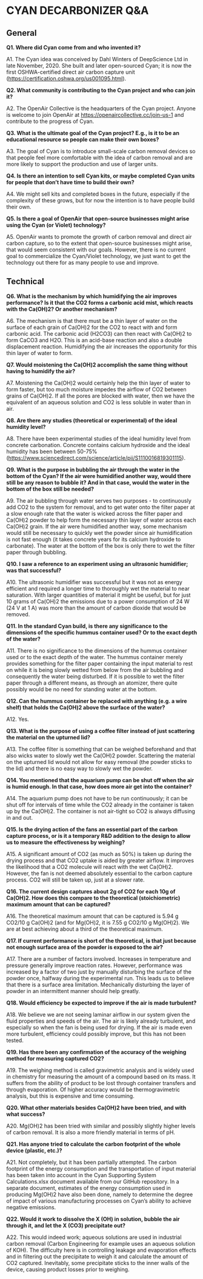 <h1>CYAN DECARBONIZER Q&A</h1>

<h2>General</h2>

<b>Q1. Where did Cyan come from and who invented it?</b>

A1. The Cyan idea was conceived by Dahl Winters of DeepScience Ltd in late November, 2020. She built and later open-sourced Cyan; it is now the first OSHWA-certified direct air carbon capture unit (https://certification.oshwa.org/us001095.html). 

<b>Q2. What community is contributing to the Cyan project and who can join it?</b>

A2. The OpenAir Collective is the headquarters of the Cyan project. Anyone is welcome to join OpenAir at https://openaircollective.cc/join-us-1 and contribute to the progress of Cyan.

<b>Q3. What is the ultimate goal of the Cyan project? E.g., is it to be an educational resource so people can make their own boxes?</b>

A3. The goal of Cyan is to introduce small-scale carbon removal devices so that people feel more comfortable with the idea of carbon removal and are more likely to support the production and use of larger units. 

<b>Q4. Is there an intention to sell Cyan kits, or maybe completed Cyan units for people that don’t have time to build their own?</b>

A4. We might sell kits and completed boxes in the future, especially if the complexity of these grows, but for now the intention is to have people build their own.

<b>Q5. Is there a goal of OpenAir that open-source businesses might arise using the Cyan (or Violet) technology?</b>

A5. OpenAir wants to promote the growth of carbon removal and direct air carbon capture, so to the extent that open-source businesses might arise, that would seem consistent with our goals. However, there is no current goal to commercialize the Cyan/Violet technology, we just want to get the technology out there for as many people to use and improve.

<h2>Technical</h2>

<b>Q6. What is the mechanism by which humidifying the air improves performance? Is it that the CO2 forms a carbonic acid mist, which reacts with the Ca(OH)2? Or another mechanism?</b>

A6. The mechanism is that there must be a thin layer of water on the surface of each grain of Ca(OH)2 for the CO2 to react with and form carbonic acid. The carbonic acid (H2CO3) can then react with Ca(OH)2 to form CaCO3 and H2O. This is an acid-base reaction and also a double displacement reaction. Humidifying the air increases the opportunity for this thin layer of water to form.

<b>Q7. Would moistening the Ca(OH)2 accomplish the same thing without having to humidify the air?</b>

A7. Moistening the Ca(OH)2 would certainly help the thin layer of water to form faster, but too much moisture impedes the airflow of CO2 between grains of Ca(OH)2. If all the pores are blocked with water, then we have the equivalent of an aqueous solution and CO2 is less soluble in water than in air.

<b>Q8. Are there any studies (theoretical or experimental) of the ideal humidity level?</b>

A8. There have been experimental studies of the ideal humidity level from concrete carbonation. Concrete contains calcium hydroxide and the ideal humidity has been between 50-75% (https://www.sciencedirect.com/science/article/pii/S1110016819301115). 

<b>Q9. What is the purpose in bubbling the air through the water in the bottom of the Cyan? If the air were humidified another way, would there still be any reason to bubble it? And in that case, would the water in the bottom of the box still be needed?</b>

A9. The air bubbling through water serves two purposes - to continuously add CO2 to the system for removal, and to get water onto the filter paper at a slow enough rate that the water is wicked across the filter paper and Ca(OH)2 powder to help form the necessary thin layer of water across each Ca(OH)2 grain. If the air were humidified another way, some mechanism would still be necessary to quickly wet the powder since air humidification is not fast enough (it takes concrete years for its calcium hydroxide to carbonate). The water at the bottom of the box is only there to wet the filter paper through bubbling.

<b>Q10. I saw a reference to an experiment using an ultrasonic humidifier; was that successful?</b>

A10. The ultrasonic humidifier was successful but it was not as energy efficient and required a longer time to thoroughly wet the material to near saturation. With larger quantities of material it might be useful, but for just 10 grams of Ca(OH)2 the emissions due to a power consumption of 24 W (24 V at 1 A) was more than the amount of carbon dioxide that would be removed.

<b>Q11. In the standard Cyan build, is there any significance to the dimensions of the specific hummus container used? Or to the exact depth of the water?</b>

A11. There is no significance to the dimensions of the hummus container used or to the exact depth of the water. The hummus container merely provides something for the filter paper containing the input material to rest on while it is being slowly wetted from below from the air bubbling and consequently the water being disturbed. If it is possible to wet the filter paper through a different means, as through an atomizer, there quite possibly would be no need for standing water at the bottom.

<b>Q12. Can the hummus container be replaced with anything (e.g. a wire shelf) that holds the Ca(OH)2 above the surface of the water?</b>

A12. Yes.

<b>Q13. What is the purpose of using a coffee filter instead of just scattering the material on the upturned lid?</b>

A13. The coffee filter is something that can be weighed beforehand and that also wicks water to slowly wet the Ca(OH)2 powder. Scattering the material on the upturned lid would not allow for easy removal (the powder sticks to the lid) and there is no easy way to slowly wet the powder.

<b>Q14. You mentioned that the aquarium pump can be shut off when the air is humid enough. In that case, how does more air get into the container?</b>

A14. The aquarium pump does not have to be run continuously; it can be shut off for intervals of time while the CO2 already in the container is taken up by the Ca(OH)2. The container is not air-tight so CO2 is always diffusing in and out. 

<b>Q15. Is the drying action of the fans an essential part of the carbon capture process, or is it a temporary R&D addition to the design to allow us to measure the effectiveness by weighing?</b>

A15. A significant amount of CO2 (as much as 50%) is taken up during the drying process and that CO2 uptake is aided by greater airflow. It improves the likelihood that a CO2 molecule will react with the wet Ca(OH)2. However, the fan is not deemed absolutely essential to the carbon capture process. CO2 will still be taken up, just at a slower rate.

<b>Q16. The current design captures about 2g of CO2 for each 10g of Ca(OH)2. How does this compare to the theoretical (stoichiometric) maximum amount that can be captured?</b>

A16. The theoretical maximum amount that can be captured is 5.94 g CO2/10 g Ca(OH)2 (and for Mg(OH)2, it is 7.55 g CO2/10 g Mg(OH)2). We are at best achieving about a third of the theoretical maximum. 

<b>Q17. If current performance is short of the theoretical, is that just because not enough surface area of the powder is exposed to the air?</b>

A17. There are a number of factors involved. Increases in temperature and pressure generally improve reaction rates. However, performance was increased by a factor of two just by manually disturbing the surface of the powder once, halfway during the experimental run. This leads us to believe that there is a surface area limitation. Mechanically disturbing the layer of powder in an intermittent manner should help greatly.

<b>Q18. Would efficiency be expected to improve if the air is made turbulent?</b>

A18. We believe we are not seeing laminar airflow in our system given the fluid properties and speeds of the air. The air is likely already turbulent, and especially so when the fan is being used for drying. If the air is made even more turbulent, efficiency could possibly improve, but this has not been tested.

<b>Q19. Has there been any confirmation of the accuracy of the weighing method for measuring captured CO2?</b>

A19. The weighing method is called gravimetric analysis and is widely used in chemistry for measuring the amount of a compound based on its mass. It suffers from the ability of product to be lost through container transfers and through evaporation. Of higher accuracy would be thermogravimetric analysis, but this is expensive and time consuming.

<b>Q20. What other materials besides Ca(OH)2 have been tried, and with what success?</b>

A20. Mg(OH)2 has been tried with similar and possibly slightly higher levels of carbon removal. It is also a more friendly material in terms of pH.

<b>Q21. Has anyone tried to calculate the carbon footprint of the whole device (plastic, etc.)?</b>

A21. Not completely, but it has been partially attempted. The carbon footprint of the energy consumption and the transportation of input material has been taken into account in the Cyan Supporting System Calculations.xlsx document available from our GitHub repository. In a separate document, estimates of the energy consumption used in producing Mg(OH)2 have also been done, namely to determine the degree of impact of various manufacturing processes on Cyan’s ability to achieve negative emissions. 

<b>Q22. Would it work to dissolve the X (OH) in solution, bubble the air through it, and let the X (CO3) precipitate out?</b>

A22. This would indeed work; aqueous solutions are used in industrial carbon removal (Carbon Engineering for example uses an aqueous solution of KOH). The difficulty here is in controlling leakage and evaporation effects and in filtering out the precipitate to weigh it and calculate the amount of CO2 captured. Inevitably, some precipitate sticks to the inner walls of the device, causing product losses prior to weighing. 
